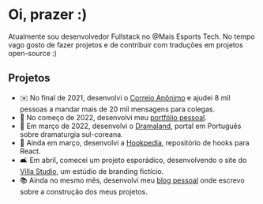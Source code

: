 # Oi, prazer :)

Atualmente sou desenvolvedor Fullstack no @Mais Esports Tech.
No tempo vago gosto de fazer projetos e de contribuir com traduções em projetos open-source :)

## Projetos
- ✉️ No final de 2021, desenvolvi o [Correio Anônimo](https://correioanonimo.com.br) e ajudei 8 mil pessoas a mandar mais de 20 mil mensagens para colegas.
- 🧑 No começo de 2022, desenvolvi meu [portfólio pessoal](https://guilherssousa.dev).
- 🎥 Em março de 2022, desenvolvi o [Dramaland](https://dramaland.vercel.app/), portal em Português sobre dramaturgia sul-coreana.
- 🎥 Ainda em março, desenvolvi a [Hookpedia](https://hookpedia.now.sh/), repositório de hooks para React.
- 🛋 Em abril, comecei um projeto esporádico, desenvolvendo o site do [Villa Studio](https://villastudio.netlify.app), um estúdio de branding fictício.
- 📚 Ainda no mesmo mês, desenvolvi meu [blog pessoal](https://blog.guilherssousa.dev) onde escrevo sobre a construção dos meus projetos.
